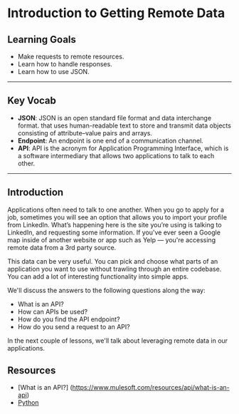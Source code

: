 # Introduction to Getting Remote Data

## Learning Goals

- Make requests to remote resources.
- Learn how to handle responses.
- Learn how to use JSON.

***

## Key Vocab

- **JSON**: JSON is an open standard file format and data interchange format.
that uses human-readable text to store and transmit data objects consisting of attribute–value pairs and arrays.
- **Endpoint**: An endpoint is one end of a communication channel.
- **API**: API is the acronym for Application Programming Interface, which is a software intermediary
 that allows two applications to talk to each other.

***

## Introduction

Applications often need to talk to one another. When you go to apply for a job,
sometimes you will see an option that allows you to import your profile from
LinkedIn. What’s happening here is the site you’re using is talking to LinkedIn,
and requesting some information. If you've ever seen a Google map inside of
another website or app such as Yelp — you're accessing remote data from a 3rd
party source.

This data can be very useful. You can pick and choose what parts of an
application you want to use without trawling through an entire codebase. You can
add a lot of interesting functionality into simple apps.

We'll discuss the answers to the following questions along the way:

- What is an API?
- How can APIs be used?
- How do you find the API endpoint?
- How do you send a request to an API?

In the next couple of lessons, we'll talk about leveraging remote data in our
applications.

## Resources
- [What is an API?] (https://www.mulesoft.com/resources/api/what-is-an-api)
- [Python](https://docs.python.org/3/)
